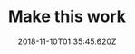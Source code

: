 ---
path: /make-this-work
date: 2018-11-10T01:35:45.620Z
title: Make this work
address: adfasd
link: asdf
description: THOWOIDJDF
---